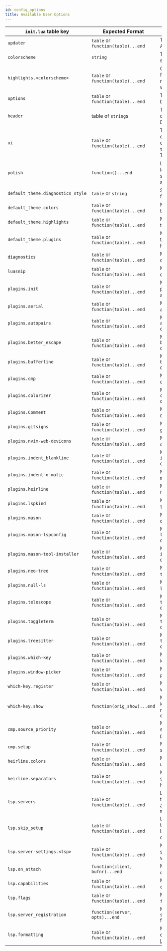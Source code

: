```yaml
---
id: config_options
title: Available User Options
---
```


| `init.lua` table key              | Expected Format                    | Use Case                                                                                                                   | Alternate File Path (in `user/` folder) |
| --------------------------------- | ---------------------------------- | ---------------------------------------------------------------------------------------------------------------------      | --------------------------------------- |
| `updater`                         | `table` or `function(table)...end` | The configuration for the AstroNvim updater                                                                                | `updater.lua`                           |
| `colorscheme`                     | `string`                           | The colorscheme to be set                                                                                                  | `colorscheme.lua`                       |
| `highlights.<colorscheme>`        | `table` or `function(table)...end` | Custom highlight groups for the specified theme, replace `<colorscheme>` with colorscheme name                             | `highlights/<colorscheme>.lua`          |
| `options`                         | `table` or `function(table)...end` | The `vim.x.y` variables to be set                                                                                          | `options.lua`                           |
| `header`                          | table of `string`s                 | The header to be displayed on the Dashboard                                                                                | `header.lua`                            |
| `ui`                              | `table` or `function(table)...end` | Toggle custom UI elements (`nui_input` controls NUI for inputs, `telescope_select` controls Telescope for selections)      | `ui.lua`                                |
| `polish`                          | `function()...end`                 | Lua function to be run last. Good place for setting vim options and adding mappings                                        | `polish.lua`                            |
| `default_theme.diagnostics_style` | `table` or `string`                | Set highlight style options for virtual text                                                                               | `default_theme/diagnostics_style.lua`   |
| `default_theme.colors`            | `table` or `function(table)...end` | Modify the default theme's color table                                                                                     | `default_theme/colors.lua`              |
| `default_theme.highlights`        | `table` or `function(table)...end` | Modify the default theme's highlight groups                                                                                | `default_theme/highlights.lua`          |
| `default_theme.plugins`           | `table` or `function(table)...end` | Modify the default theme's enabled plugin highlight groups                                                                 | `default_theme/plugins.lua`             |
| `diagnostics`                     | `table` or `function(table)...end` | Modify the default vim diagnostics options                                                                                 | `diagnostics.lua`                       |
| `luasnip`                         | `table` or `function(table)...end` | Modify available `luasnip` options                                                                                         | `luasnip.lua`                           |
| `plugins.init`                    | `table` or `function(table)...end` | Modify the default plugins table such as adding new plugins                                                                | `plugins/init.lua`                      |
| `plugins.aerial`                  | `table` or `function(table)...end` | Modify the `aerial.setup()` options                                                                                        | `plugins/aerial.lua`                    |
| `plugins.autopairs`               | `table` or `function(table)...end` | Modify the `autopairs.setup()` options                                                                                     | `plugins/autopairs.lua`                 |
| `plugins.better_escape`           | `table` or `function(table)...end` | Modify the `better_escape.setup()` options                                                                                 | `plugins/better_escape.lua`             |
| `plugins.bufferline`              | `table` or `function(table)...end` | Modify the `bufferline.setup()` options                                                                                    | `plugins/bufferline.lua`                |
| `plugins.cmp`                     | `table` or `function(table)...end` | Modify the `cmp.setup()` options                                                                                           | `plugins/cmp.lua`                       |
| `plugins.colorizer`               | `table` or `function(table)...end` | Modify the `colorizer.setup()` options                                                                                     | `plugins/colorizer.lua`                 |
| `plugins.Comment`                 | `table` or `function(table)...end` | Modify the `Comment.setup()` options                                                                                       | `plugins/Comment.lua`                   |
| `plugins.gitsigns`                | `table` or `function(table)...end` | Modify the `gitsigns.setup()` options                                                                                      | `plugins/gitsigns.lua`                  |
| `plugins.nvim-web-devicons`       | `table` or `function(table)...end` | Modify the `nvim-web-devicons.setup()` options                                                                             | `plugins/nvim-web-devicons.lua`         |
| `plugins.indent_blankline`        | `table` or `function(table)...end` | Modify the `indent_blankline.setup()` options                                                                              | `plugins/indent_blankline.lua`          |
| `plugins.indent-o-matic`          | `table` or `function(table)...end` | Modify the `indent-o-matic.setup()` options                                                                                | `plugins/indent-o-matic.lua`            |
| `plugins.heirline`                | `table` or `function(table)...end` | Modify the `heirline.setup()` options                                                                                      | `plugins/heirline.lua`                  |
| `plugins.lspkind`                 | `table` or `function(table)...end` | Modify the `lspkind.init()` options                                                                                        | `plugins/lspkind.lua`                   |
| `plugins.mason`                   | `table` or `function(table)...end` | Modify the `mason.setup()` options                                                                                         | `plugins/mason.lua`                     |
| `plugins.mason-lspconfig`         | `table` or `function(table)...end` | Modify the `mason-lspconfig.setup()` options                                                                               | `plugins/mason-lspconfig.lua`           |
| `plugins.mason-tool-installer`    | `table` or `function(table)...end` | Modify the `mason-tool-installer.setup()` options                                                                          | `plugins/mason-tool-installer.lua`      |
| `plugins.neo-tree`                | `table` or `function(table)...end` | Modify the `neo-tree.setup()` options                                                                                      | `plugins/neo-tree.lua`                  |
| `plugins.null-ls`                 | `table` or `function(table)...end` | Modify the `null-ls.setup()` options                                                                                       | `plugins/null-ls.lua`                   |
| `plugins.telescope`               | `table` or `function(table)...end` | Modify the `telescope.setup()` options                                                                                     | `plugins/telescope.lua`                 |
| `plugins.toggleterm`              | `table` or `function(table)...end` | Modify the `toggleterm.setup()` options                                                                                    | `plugins/toggleterm.lua`                |
| `plugins.treesitter`              | `table` or `function(table)...end` | Modify the `treesitter.setup()` options                                                                                    | `plugins/treesitter.lua`                |
| `plugins.which-key`               | `table` or `function(table)...end` | Modify the `which-key.setup()` options                                                                                     | `plugins/which-key.lua`                 |
| `plugins.window-picker`           | `table` or `function(table)...end` | Modify the `window-picker.setup()` options                                                                                 | `plugins/window-picker.lua`             |
| `which-key.register`              | `table` or `function(table)...end` | Modify the default which-key bindings                                                                                      | `which-key/register.lua`                |
| `which-key.show`                  | `function(orig_show)...end`        | Modify the default `which-key.show()` method. Must return `function(key, opts)...end`                                      | `which-key/show.lua`                    |
| `cmp.source_priority`             | `table` or `function(table)...end` | Modify the default cmp sources and their priorities                                                                        | `cmp/source_priority.lua`               |
| `cmp.setup`                       | `table` or `function(table)...end` | Modify the extended `cmp` setup calls                                                                                      | `cmp/setup.lua`                         |
| `heirline.colors`                 | `table` or `function(table)...end` | Modify the section colors used by Heirline                                                                                 | `heirline/colors.lua`                   |
| `heirline.separators`             | `table` or `function(table)...end` | Modify the section separators used by Heirline                                                                             | `heirline/separators.lua`               |
| `lsp.servers`                     | `table` or `function(table)...end` | List of language servers to be set up that are already installed without `mason`                                           | `lsp/servers.lua`                       |
| `lsp.skip_setup`                  | `table` or `function(table)...end` | List of language servers to guarantee the lspconfig setup is never called on automatically                                 | `lsp/skip_setup.lua`                    |
| `lsp.server-settings.<lsp>`       | `table` or `function(table)...end` | Modify the LSP server settings, replace `<lsp>` with server name                                                           | `lsp/server-settings/<lsp>.lua`         |
| `lsp.on_attach`                   | `function(client, bufnr)...end`    | Modify the default LSP `on_attach` function                                                                                | `lsp/on_attach.lua`                     |
| `lsp.capabilities`                | `table` or `function(table)...end` | Modify the default LSP `capabilities` table                                                                                | `lsp/capabilities.lua`                  |
| `lsp.flags`                       | `table` or `function(table)...end` | Modify the default LSP `flags` table                                                                                       | `lsp/flags.lua`                         |
| `lsp.server_registration`         | `function(server, opts)...end`     | Modify the `lsp-installer` `server_registration` function                                                                  | `lsp/server_registration.lua`           |
| `lsp.formatting`                  | `table` or `function(table)...end` | Modify the formatting options described in the [LSP Configuration Page](../Recipes/advanced_lsp.md#controlling-formatting) | `lsp/formatting.lua`                    |
